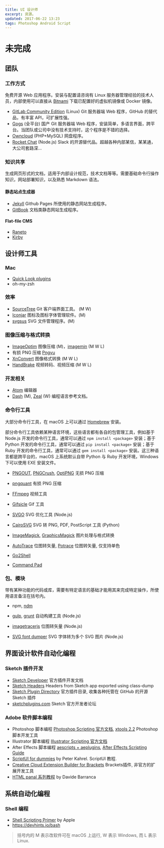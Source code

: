 ```yaml
---
title: UI 设计师
excerpt: 资源。
updated: 2017-06-22 13:23
tags: Photoshop Android Script
---
```


# 未完成

## 团队

### 工作方式

免费开源 Web 应用程序。安装与配置请咨询有 Linux 服务器管理经验的技术人员，内部使用可以直接从 [Bitnami](https://bitnami.com/) 下载已配置好的虚拟机镜像或 Docker 镜像。

- [GitLab Community Edition](https://about.gitlab.com/downloads/) (Linux) Git 服务器端 Web 程序，GitHub 的替代品，有丰富 API，可扩展性强。
- [Gogs](https://gogs.io/) (全平台) 国产 Git 服务器端 Web 程序，安装简单，多语言界面，跨平台。当团队或公司中没有技术支持时，这个程序是不错的选择。
- [Owncloud](https://owncloud.org/) (PHP+MySQL) 网盘程序。
- [Rocket Chat](https://rocket.chat/) (Node.js) Slack 的开源替代品。超越各种内部某信，某某通，大公司套路深...

### 知识共享

生成网页形式的文档，适用于内部设计规范，技术文档等等。需要基础命令行操作知识，网站部署知识，以及熟悉 Markdown 语法。

#### 静态站点生成器

- [Jekyll](http://jekyllrb.com/) Github Pages 所使用的静态网站生成程序。
- [GitBook](https://github.com/GitbookIO) 文档类静态网站生成程序。

#### Flat-file CMS

- [Raneto](http://raneto.com/)
- [Kirby](https://getkirby.com/)

## 设计师工具

### Mac

- [Quick Look plugins](https://github.com/sindresorhus/quick-look-plugins)
- oh-my-zsh

### 效率

- [SourceTree](https://www.sourcetreeapp.com/) Git 客户端界面工具。 (M W)
- [Iconjar](http://geticonjar.com/) 图标及图标字体管理软件。(M)
- [svgsus](http://www.svgs.us/) SVG 文件管理程序。(M)

### 图像压缩与格式转换

- [ImageOptim](https://imageoptim.com/) 图像压缩 (M)，[imagemin](https://github.com/imagemin/imagemin-app) (M W L)
- 有损 PNG 压缩 [Pngyu](http://nukesaq88.github.io/Pngyu/)
- [XnConvert](http://www.xnview.com/en/xnconvert/) 图像格式转换 (M W L)
- [HandBrake](https://handbrake.fr/) 视频转码、视频压缩 (M W L)

### 开发相关

- [Atom](https://atom.io/) 编辑器
- [Dash](https://kapeli.com/dash)  (M), [Zeal](https://zealdocs.org/) (W) 编程语言参考文档。

### 命令行工具

大部分命令行工具，在 macOS 上可以通过 [Homebrew](http://brew.sh/) 安装。

部分命令行工具依赖某种语言环境，这些语言都有各自的包管理工具，例如基于 Node.js 开发的命令行工具，通常可以通过 `npm install <package>` 安装；基于 Python 开发的命令行工具，通常可以通过 `pip install <package>` 安装；基于 Ruby 开发的命令行工具，通常可以通过 `gem install <package>` 安装。这三种语言都是跨平台的，macOS 上系统默认自带 Python 与 Ruby 开发环境，Windows 下可以使用 EXE 安装文件。

- [PNGOUT](http://advsys.net/ken/utils.htm), [PNGCrush](http://pmt.sourceforge.net/pngcrush/), [OptiPNG](http://optipng.sourceforge.net/) 无损 PNG 压缩
- [pngquant](https://pngquant.org/) 有损 PNG 压缩
- [FFmpeg](http://ffmpeg.org/) 视频工具
- [Gifsicle](http://www.lcdf.org/gifsicle/) Gif 工具
- [SVGO](https://github.com/svg/svgo) SVG 优化工具 (Node.js)
- [CairoSVG](http://cairosvg.org/) SVG 转 PNG, PDF, PostScript 工具 (Python)
- [ImageMagick](http://www.imagemagick.org/), [GraphicsMagick](http://www.graphicsmagick.org/)  图片处理与格式转换
- [AutoTrace](http://autotrace.sourceforge.net/) 位图转矢量, [Potrace](http://potrace.sourceforge.net) 位图转矢量, 仅支持单色



- [Go2Shell](http://zipzapmac.com/Go2Shell)
- [Command Pad](https://github.com/supnate/command-pad)

### 包、模块

带有某种功能的代码或库，需要有特定语言的基础才能用其来完成特定操作，所使用语言备注在括号内。

- npm, [ndm](https://github.com/720kb/ndm)


- [gulp](http://gulpjs.com/), [grunt](http://gruntjs.com/) 自动构建工具 (Node.js)
- [imagetracerjs](https://github.com/jankovicsandras/imagetracerjs) 位图转矢量 (Node.js)
- [SVG font dumper](https://github.com/fontello/svg-font-dump) SVG 字体转为多个 SVG 图片 (Node.js)

## 界面设计软件自动化编程

### Sketch 插件开发

- [Sketch Developer](http://developer.sketchapp.com/)  官方插件开发文档
- [Sketch Headers](https://github.com/abynim/Sketch-Headers) Headers from Sketch app exported using class-dump
- [Sketch Plugin Directory](https://github.com/sketchplugins/plugin-directory)  官方插件目录, 收集各种托管在 GitHub 的开源 Sketch 插件
- [sketchplugins.com](http://sketchplugins.com/) Sketch 官方开发者论坛

### Adobe 软件脚本编程

- Photoshop 脚本编程 [Photoshop Scripting 官方文档](http://www.adobe.com/devnet/photoshop/scripting.html), [xtools 2.2](http://sourceforge.net/projects/ps-scripts/files/xtools/v2.2/)  Photoshop 脚本开发工具
- Illustrator 脚本编程 [Illustrator Scripting 官方文档](http://www.adobe.com/devnet/illustrator/scripting.html)
- After Effects 脚本编程 [aescripts + aeplugins](https://aescripts.com/), [After Effects Scripting Guide](http://docs.aenhancers.com/)
- [ScriptUI for dummies](http://www.kahrel.plus.com/indesign/scriptui.html)  by Peter Kahrel. ScriptUI 教程.
- [Creative Cloud Extension Builder for Brackets](http://davidderaedt.github.io/CC-Extension-Builder-for-Brackets/)  Brackets插件, 非官方的扩展开发工具
- [HTML panal 系列教程](http://www.davidebarranca.com/category/code/html-panels/) by Davide Barranca



## 系统自动化编程

### Shell 编程

- [Shell Scripting Primer](https://developer.apple.com/library/mac/documentation/OpenSource/Conceptual/ShellScripting/shell_scripts/shell_scripts.html) by Apple
- https://devhints.io/bash


> 括号内的 M 表示改软件可在 macOS 上运行, W 表示 Windows, 而 L 表示 Linux.
